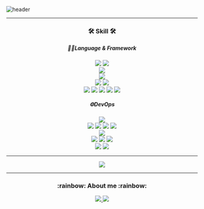 ![header](https://capsule-render.vercel.app/api?type=waving&color=auto&height=300&section=header&text=Sungmin%20Github&fontSize=90&animation=fadeIn&fontAlignY=38&desc=%20🌱I`m%20a%20growing%20full%20stack%20developer!🌱&descAlignY=51&descAlign=62)

<hr></hr>

<div align='center'>
<h3>🛠 Skill 🛠</h3>
  <h5>🧑‍💻Language & Framework </h5>
<p>
  <img src="https://img.shields.io/badge/C-A8B9CC?style=flat-square&logo=C&logoColor=white"/>
  <img src="https://img.shields.io/badge/C++-00599C?style=flat-square&logo=C++&logoColor=white"/>
  <br>
  <img src="https://img.shields.io/badge/Java-FF9E0F?style=flat-square&logo=Java&logoColor=white"/>
  <br>
  <img src="https://img.shields.io/badge/Golang-00ADD8?style=flat-square&logo=Go&logoColor=white"/>
  <br>
  <img src="https://img.shields.io/badge/Python-3776AB?style=flat-square&logo=Python&logoColor=white"/>
  <img src="https://img.shields.io/badge/Pyside2-ECD53F?style=flat-square&logo=Pyside2&logoColor=white"/>
  <br>
  <img src="https://img.shields.io/badge/HTML-E34F26?style=flat-square&logo=Html5&logoColor=white"/>
  <img src="https://img.shields.io/badge/CSS-1572B6?style=flat-square&logo=Css3&logoColor=white"/>
  <img src="https://img.shields.io/badge/JavaScript-F7DF1E?style=flat-square&logo=JavaScript&logoColor=white"/>
  <img src="https://img.shields.io/badge/TypeScript-3178C6?style=flat-square&logo=TypeScript&logoColor=white"/>
  <img src="https://img.shields.io/badge/React-61DAFB?style=flat-square&logo=React&logoColor=white"/>
</p>

<h5>⚙️DevOps</h5>

<p>
  <img src="https://img.shields.io/badge/Linux-FCC624?style=flat-square&logo=Linux&logoColor=white"/>
  <br>
  <img src="https://img.shields.io/badge/Unity-FFFFFF?style=flat-square&logo=Unity&logoColor=black"/>
  <img src="https://img.shields.io/badge/Maya-00ADD8?style=flat-square&logo=&logoColor=white"/>
  <img src="https://img.shields.io/badge/AndroidStudio-3DDC84?style=flat-square&logo=Android&logoColor=white"/>
  <img src="https://img.shields.io/badge/Electron-47848F?style=flat-square&logo=Electron&logoColor=white"/>
  <br>
  <img src="https://img.shields.io/badge/Amazon AWS-232F3E?style=flat-square&logo=Amazon-AWS&logoColor=white"/>
  <br>
  <img src="https://img.shields.io/badge/Visual Code-007ACC?style=flat-square&logo=VisualStudioCode&logoColor=white"/>
  <img src="https://img.shields.io/badge/PyCharm-000000?style=flat-square&logo=PyCharm&logoColor=white"/>
  <img src="https://img.shields.io/badge/Vim-019733?style=flat-square&logo=Vim&logoColor=white"/>
  <br>
  <img src="https://img.shields.io/badge/MongoDB-47A248?style=flat-square&logo=MongoDB&logoColor=white"/>
  <img src="https://img.shields.io/badge/FireBase-FFCA28?style=flat-square&logo=Firebase&logoColor=white"/>
</p>
</div>

<hr></hr>

<p align='center'>
  <a href="https://github.com/anuraghazra/github-readme-stats">
    <img src="https://github-readme-stats.vercel.app/api?username=78963l&bg_color=30,e96443,904e95&title_color=fff&text_color=fff"/>
  </a>
</p>

<hr></hr>

<div align='center'>
<h3>:rainbow: About me :rainbow:</h3>
<p>
  <a href="https://velog.io/@78963l_sm" target="_blank">
    <img src="https://img.shields.io/badge/Velog-20c997?style=flat-square&logo=Vimeo&logoColor=white"/>
  </a>
  <a href="https://messy-agreement-735.notion.site/doodle-98a3aa68b08a4354b75483581311ae7f" target="_blank">
    <img src="https://img.shields.io/badge/Portfolio-000000?style=flat-square&logo=Notion&logoColor=white"/>
  </a>
</p>
</div>
